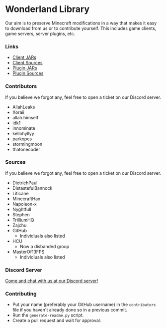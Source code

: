 # Wonderland Library
 Our aim is to preserve Minecraft modifications in a way that makes it easy to download from us or to contribute yourself. This includes game clients, game servers, server plugins, etc.

### Links
- [Client JARs](https://github.com/WonderlandLibrary/client-jars)
- [Client Sources](https://github.com/WonderlandLibrary/client-sources)
- [Plugin JARs](https://github.com/WonderlandLibrary/plugin-jars)
- [Plugin Sources](https://github.com/WonderlandLibrary/plugin-sources)

### Contributors
If you believe we forgot any, feel free to open a ticket on our Discord server.

- AllahLeaks
- Xoraii
- allah.himself
- idk1
- innominate
- kellohyllyy
- parkopes
- stormingmoon
- thatonecoder

### Sources
If you believe we forgot any, feel free to open a ticket on our Discord server.

- DietrichPaul
- DistastefulBannock
- Liticane
- MinecraftHax
- Napoleon-x
- Nyghtfull
- Stephen
- TrilliumHQ
- Zajchu
- GitHub
  - Individiuals also listed
- HCU
  - Now a disbanded group
- MasterOf13FPS
  - Individiuals also listed

### Discord Server
[Come and chat with us at our Discord server!](https://discord.gg/KBGX8FTAXa)

### Contributing
- Put your name (preferably your GitHub username) in the ``contributors`` file if you haven't already done so in a previous commit.
- Run the ``generate-readme.py`` script.
- Create a pull request and wait for approval.
